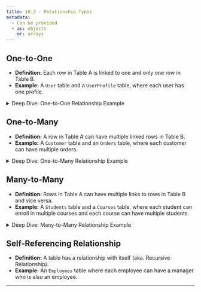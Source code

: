 ```yaml
---
title: 10.3 - Relationship Types
metadata:
  - Can be provided
  - as: objects
    or: arrays
---
```


## One-to-One

- **Definition:** Each row in Table A is linked to one and only one row in Table B.
- **Example:** A `User` table and a `UserProfile` table, where each user has one profile.

<details>
      <summary>Deep Dive: One-to-One Relationship Example</summary>

      **Users Table:**
      | UserID | UserName   |
      |--------|------------|
      | 1      | Alice      |
      | 2      | Bob        |

      **UserProfiles Table:**
      | ProfileID | Bio |
      |-----------|------------------|
      | 1 | "Bio for Alice" |
      | 2 | "Bio for Bob" |

      Here, `UserID` in the `UserProfiles` table is a foreign key that references `UserID` in the `Users` table, illustrating a one-to-one relationship. One user would only have one unique user ID and one unique profile ID.

</details>

## One-to-Many

- **Definition:** A row in Table A can have multiple linked rows in Table B.
- **Example:** A `Customer` table and an `Orders` table, where each customer can have multiple orders.

<details>
    <summary>Deep Dive: One-to-Many Relationship Example</summary>

    **Customers Table:**
    | CustomerID | Name         | Email              |
    |------------|--------------|--------------------|
    | 1          | John Doe     | john@example.com   |
    | 2          | Jane Smith   | jane@example.com   |

    **Orders Table:**
    | OrderID | OrderDate | CustomerID |
    |---------|-----------|------------|
    | 101     | 2023-07-01| 1          |
    | 102     | 2023-07-02| 1          |
    | 103     | 2023-07-03| 2          |

    Here, `CustomerID` in the `Orders` table is a foreign key that references `CustomerID` in the `Customers` table, illustrating a one-to-many relationship where each customer can have multiple orders.

</details>

## Many-to-Many

- **Definition:** Rows in Table A can have multiple links to rows in Table B and vice versa.
- **Example:** A `Students` table and a `Courses` table, where each student can enroll in multiple courses and each course can have multiple students.

<details>
    <summary>Deep Dive: Many-to-Many Relationship Example</summary>

    **Students Table:**
    | StudentID | Name     |
    |-----------|----------|
    | 1         | Alice    |
    | 2         | Bob      |

    **Courses Table:**
    | CourseID | CourseName |
    |----------|------------|
    | 101      | Math       |
    | 102      | Science    |

    **Enrollments Table (Junction Table):**
    | StudentID | CourseID |
    |-----------|----------|
    | 1         | 101      |
    | 1         | 102      |
    | 2         | 101      |

    Here, the `Enrollments` table creates a many-to-many relationship between the `Students` and `Courses` tables. Each student can enroll in multiple courses and each course can have multiple students.

</details>

## Self-Referencing Relationship

- **Definition:** A table has a relationship with itself (aka. Recursive Relationship).
- **Example:** An `Employees` table where each employee can have a manager who is also an employee.

---